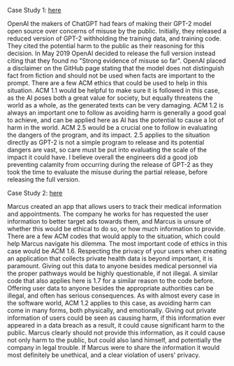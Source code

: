 
Case Study 1: [here](https://www.scu.edu/ethics/focus-areas/technology-ethics/resources/open-source-ai-to-release-or-not-to-release-the-gpt-2-synthetic-text-generator/)

OpenAI the makers of ChatGPT had fears of making their GPT-2 model open source over concerns of misuse by the public.  Initially, they released a reduced version of GPT-2 withholding the training data, and training code. They cited the potential harm to the public as their reasoning for this decision. In May 2019 OpenAI decided to release the full version instead citing that they found no "Strong evidence of misuse so far". OpenAI placed a disclaimer on the GitHub page stating that the model does not distinguish fact from fiction and should not be used when facts are important to the prompt. There are a few ACM ethics that could be used to help in this situation. ACM 1.1 would be helpful to make sure it is followed in this case, as the AI poses both a great value for society, but equally threatens the world as a whole, as the generated texts can be very damaging. ACM 1.2 is always an important one to follow as avoiding harm is generally a good goal to achieve, and can be applied here as AI has the potential to cause a lot of harm in the world. ACM 2.5 would be a crucial one to follow in evaluating the dangers of the program, and its impact. 2.5 applies to the situation directly as GPT-2 is not a simple program to release and its potential dangers are vast, so care must be put into evaluating the scale of the impact it could have. I believe overall the engineers did a good job preventing calamity from occurring during the release of GPT-2 as they took the time to evaluate the misuse during the partial release, before releasing the full version.


Case Study 2: [here](https://www.scu.edu/ethics/focus-areas/more-focus-areas/engineering-ethics/engineering-ethics-cases/a-violation-of-privacy/)

Marcus created an app that allows users to track their medical information and appointments. The company he works for has requested the user information to better target ads towards them, and Marcus is unsure of whether this would be ethical to do so, or how much information to provide. There are a few ACM codes that would apply to the situation, which could help Marcus navigate his dilemma. The most important code of ethics in this case would be ACM 1.6. Respecting the privacy of your users when creating an application that collects private health data is beyond important, it is paramount. Giving out this data to anyone besides medical personnel via the proper pathways would be highly questionable, if not illegal. A similar code that also applies here is 1.7 for a similar reason to the code before. Offering user data to anyone besides the appropriate authorities can be illegal, and often has serious consequences. As with almost every case in the software world, ACM 1.2 applies to this case, as avoiding harm can come in many forms, both physically, and emotionally. Giving out private information of users could be seen as causing harm, if this information ever appeared in a data breach as a result, it could cause significant harm to the public. Marcus clearly should not provide this information, as it could cause not only harm to the public, but could also land himself, and potentially the company in legal trouble. If Marcus were to share the information it would most definitely be unethical, and a clear violation of users' privacy.